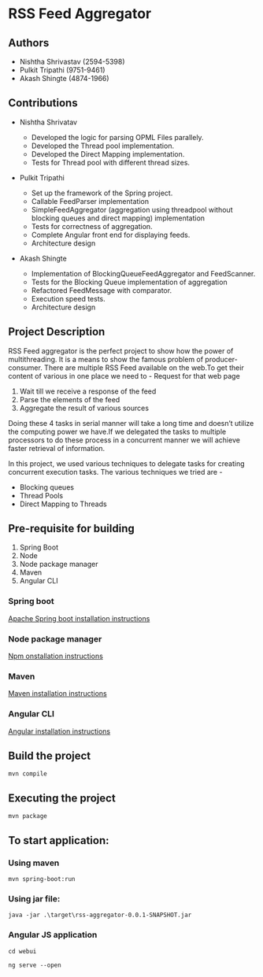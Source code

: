 # RSS Feed Aggregator

## Authors

- Nishtha Shrivastav (2594-5398)
- Pulkit Tripathi (9751-9461)
- Akash Shingte (4874-1966)

## Contributions

- Nishtha Shrivatav
    - Developed the logic for parsing OPML Files parallely.
    - Developed the Thread pool implementation.
    - Developed the Direct Mapping implementation.
    - Tests for Thread pool with different thread sizes.

- Pulkit Tripathi
    - Set up the framework of the Spring project.
    - Callable FeedParser implementation
    - SimpleFeedAggregator (aggregation using threadpool without blocking queues and direct mapping) implementation
    - Tests for correctness of aggregation.
    - Complete Angular front end for displaying feeds.
    - Architecture design 

- Akash Shingte
    - Implementation of BlockingQueueFeedAggregator and FeedScanner.
    - Tests for the Blocking Queue implementation of aggregation
    - Refactored FeedMessage with comparator.
    - Execution speed tests.
    - Architecture design

## Project Description

RSS Feed aggregator is the perfect project to show how the power of multithreading. It is a means to show the famous problem of producer-consumer. There are multiple RSS Feed available on the web.To get their content of various in one place we need to -
Request for that web page
1. Wait till we receive a response of the feed
2. Parse the elements of the feed
3. Aggregate the result of various sources

Doing these 4 tasks in serial manner will take a long time and doesn’t utilize the computing power we have.If we delegated the tasks to multiple processors to do these process in a concurrent manner we will achieve faster retrieval of information.

In this project, we used various techniques to delegate tasks for creating concurrent execution tasks. The various techniques we tried are -

- Blocking queues
- Thread Pools
- Direct Mapping to Threads


## Pre-requisite for building

1. Spring Boot
2. Node
3. Node package manager
4. Maven
5. Angular CLI

### Spring boot

[Apache Spring boot installation instructions](https://docs.spring.io/spring-boot/docs/current/reference/html/getting-started-installing-spring-boot.html)

### Node package manager

[Npm onstallation instructions](https://www.npmjs.com/get-npm)

### Maven

[Maven installation instructions](https://maven.apache.org/install.html)

### Angular CLI

[Angular installation instructions](https://cli.angular.io/)

## Build the project

`mvn compile`

## Executing the project

`mvn package`

## To start application:

### Using maven

`mvn spring-boot:run`

### Using jar file:

`java -jar .\target\rss-aggregator-0.0.1-SNAPSHOT.jar`

### Angular JS application

`cd webui`

`ng serve --open`
